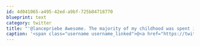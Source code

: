 ```yaml
---
id: 4d041065-a495-42ed-a9bf-725b84718770
blueprint: text
category: twitter
title: "'@lancepriebe Awesome. The majority of my childhood was spent in front of a 386 playing the various Quest games"
caption: '<span class="username username_linked">@<a href="https://twitter.com/lancepriebe" title="Lance Priebe">lancepriebe</a></span> Awesome. The majority of my childhood was spent in front of a 386 playing the various Quest games'
---
```

